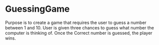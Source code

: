 # GuessingGame
Purpose is to create a game that requires the user to guess a number between 1 and 10. User is given three chances to guess what number the computer is thinking of. 
Once the Correct number is guessed, the player wins.
